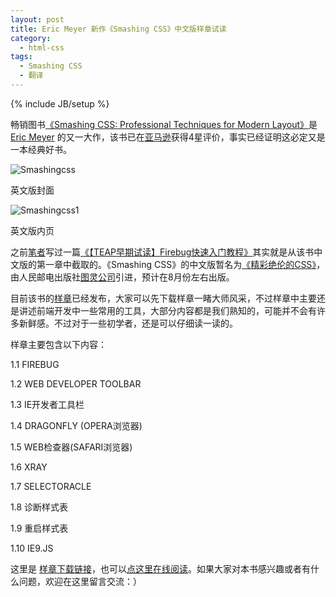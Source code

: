 ```yaml
---
layout: post
title: Eric Meyer 新作《Smashing CSS》中文版样章试读
category:
  - html-css
tags:
  - Smashing CSS
  - 翻译
---
```

{% include JB/setup %}

畅销图书[《Smashing CSS: Professional Techniques for Modern Layout》][1]是 [Eric Meyer][2] 的又一大作，该书已在[亚马逊][3]获得4星评价，事实已经证明这必定又是一本经典好书。

![Smashingcss][4]

英文版封面

![Smashingcss1][5]

英文版内页

之前[笔者][6]写过一篇[《【TEAP早期试读】Firebug快速入门教程》][7]其实就是从该书中文版的第一章中截取的。《Smashing CSS》的中文版暂名为[《精彩绝伦的CSS》][8]，由人民邮电出版社[图灵公司][9]引进，预计在8月份左右出版。

目前该书的[样章][10]已经发布，大家可以先下载样章一睹大师风采，不过样章中主要还是讲述前端开发中一些常用的工具，大部分内容都是我们熟知的，可能并不会有许多新鲜感。不过对于一些初学者，还是可以仔细读一读的。

样章主要包含以下内容：

1.1 FIREBUG

1.2 WEB DEVELOPER TOOLBAR

1.3 IE开发者工具栏

1.4 DRAGONFLY (OPERA浏览器)

1.5 WEB检查器(SAFARI浏览器)

1.6 XRAY

1.7 SELECTORACLE

1.8 诊断样式表

1.9 重启样式表

1.10 IE9.JS

这里是 [样章下载链接][11]，也可以[点这里在线阅读][10]。如果大家对本书感兴趣或者有什么问题，欢迎在这里留言交流：）

 [1]: http://www.amazon.com/Smashing-CSS-Professional-Techniques-Magazine/dp/047068416X/ref=sr_1_1?ie=UTF8&qid=1333944011&sr=8-1
 [2]: http://meyerweb.com/
 [3]: http://www.amazon.cn/
 [4]: http://jiguang.github.com/content/uploads/2012/04/smashingcss.jpg "smashingcss.jpg"
 [5]: http://jiguang.github.com/content/uploads/2012/04/smashingcss1.jpg "smashingcss1.jpg"
 [6]: http://jiguang.github.com "笔者"
 [7]: http://jiguang.github.com/index.php/2012/02/smashing-css-firebug-quick-tutorial/
 [8]: http://www.ituring.com.cn/book/924
 [9]: http://www.ituring.com.cn/
 [10]: http://www.ituring.com.cn/article/1010
 [11]: http://www.ituring.com.cn/book/download/72f70328-2304-4e16-be2a-35f50d814317